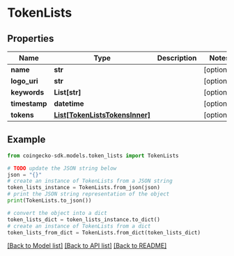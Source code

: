 # TokenLists


## Properties

Name | Type | Description | Notes
------------ | ------------- | ------------- | -------------
**name** | **str** |  | [optional] 
**logo_uri** | **str** |  | [optional] 
**keywords** | **List[str]** |  | [optional] 
**timestamp** | **datetime** |  | [optional] 
**tokens** | [**List[TokenListsTokensInner]**](TokenListsTokensInner.md) |  | [optional] 

## Example

```python
from coingecko-sdk.models.token_lists import TokenLists

# TODO update the JSON string below
json = "{}"
# create an instance of TokenLists from a JSON string
token_lists_instance = TokenLists.from_json(json)
# print the JSON string representation of the object
print(TokenLists.to_json())

# convert the object into a dict
token_lists_dict = token_lists_instance.to_dict()
# create an instance of TokenLists from a dict
token_lists_from_dict = TokenLists.from_dict(token_lists_dict)
```
[[Back to Model list]](../README.md#documentation-for-models) [[Back to API list]](../README.md#documentation-for-api-endpoints) [[Back to README]](../README.md)


